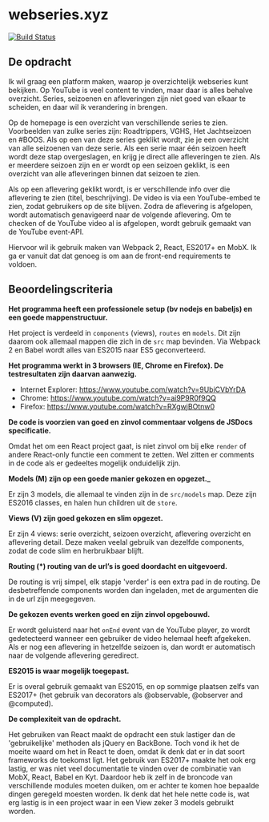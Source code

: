 # webseries.xyz
[![Build Status](https://travis-ci.org/bartlangelaan/webseries.xyz.svg?branch=master)](https://travis-ci.org/bartlangelaan/webseries.xyz)

## De opdracht

Ik wil graag een platform maken, waarop je overzichtelijk webseries kunt bekijken. Op YouTube is veel content te vinden, maar daar is alles behalve overzicht. Series, seizoenen en afleveringen zijn niet goed van elkaar te scheiden, en daar wil ik verandering in brengen.

Op de homepage is een overzicht van verschillende series te zien. Voorbeelden van zulke series zijn: Roadtrippers, VGHS, Het Jachtseizoen en #BOOS. Als op een van deze series geklikt wordt, zie je een overzicht van alle seizoenen van deze serie. Als een serie maar één seizoen heeft wordt deze stap overgeslagen, en krijg je direct alle afleveringen te zien. Als er meerdere seizoen zijn en er wordt op een seizoen geklikt, is een overzicht van alle afleveringen binnen dat seizoen te zien. 

Als op een aflevering geklikt wordt, is er verschillende info over die aflevering te zien (titel, beschrijving). De video is via een YouTube-embed te zien, zodat gebruikers op de site blijven. Zodra de aflevering is afgelopen, wordt automatisch genavigeerd naar de volgende aflevering. Om te checken of de YouTube video al is afgelopen, wordt gebruik gemaakt van de YouTube event-API. 


Hiervoor wil ik gebruik maken van Webpack 2, React, ES2017+ en MobX. Ik ga er vanuit dat dat genoeg is om aan de front-end requirements te voldoen.

## Beoordelingscriteria

**Het programma heeft een professionele setup (bv nodejs en babeljs) en een goede mappenstructuur.**


Het project is verdeeld in `components` (views), `routes` en `models`. Dit zijn daarom ook allemaal mappen die zich in de `src`  map bevinden. Via Webpack 2 en Babel wordt alles van ES2015 naar ES5 geconverteerd.


**Het programma werkt in 3 browsers (IE, Chrome en Firefox). De testresultaten zijn daarvan aanwezig.**


- Internet Explorer: https://www.youtube.com/watch?v=9UbiCVbYrDA
- Chrome: https://www.youtube.com/watch?v=ai9P9R0f9QQ
- Firefox: https://www.youtube.com/watch?v=RXgwjBOtnw0


**De code is voorzien van goed en zinvol commentaar volgens de JSDocs specificatie.**


Omdat het om een React project gaat, is niet zinvol om bij elke `render` of andere React-only functie een comment te zetten. Wel zitten er comments in de code als er gedeeltes mogelijk onduidelijk zijn.


**Models (M) zijn op een goede manier gekozen en opgezet._**


Er zijn 3 models, die allemaal te vinden zijn in de `src/models` map. Deze zijn ES2016 classes, en halen hun children uit de `store`.


**Views (V) zijn goed gekozen en slim opgezet.**


Er zijn 4 views: serie overzicht, seizoen overzicht, aflevering overzicht en aflevering detail. Deze maken veelal gebruik van dezelfde components, zodat de code slim en herbruikbaar blijft.


**Routing (*) routing van de url’s is goed doordacht en uitgevoerd.**


De routing is vrij simpel, elk stapje 'verder' is een extra pad in de routing. De desbetreffende components worden dan ingeladen, met de argumenten die in de url zijn meegegeven.


**De gekozen events werken goed en zijn zinvol opgebouwd.**


Er wordt geluisterd naar het `onEnd` event van de YouTube player, zo wordt gedetecteerd wanneer een gebruiker de video helemaal heeft afgekeken. Als er nog een aflevering in hetzelfde seizoen is, dan wordt er automatisch naar de volgende aflevering geredirect.


**ES2015 is waar mogelijk toegepast.**


Er is overal gebruik gemaakt van ES2015, en op sommige plaatsen zelfs van ES2017+ (het gebruik van decorators als @observable, @observer and @computed).


**De complexiteit van de opdracht.**


Het gebruiken van React maakt de opdracht een stuk lastiger dan de 'gebruikelijke' methoden als jQuery en BackBone. Toch vond ik het de moeite waard om het in React te doen, omdat ik denk dat er in dat soort frameworks de toekomst ligt. Het gebruik van ES2017+ maakte het ook erg lastig, er was niet veel documentatie te vinden over de combinatie van MobX, React, Babel en Kyt. Daardoor heb ik zelf in de broncode van verschillende modules moeten duiken, om er achter te komen hoe bepaalde dingen geregeld moesten worden. Ik denk dat het hele nette code is, wat erg lastig is in een project waar in een View zeker 3 models gebruikt worden.
